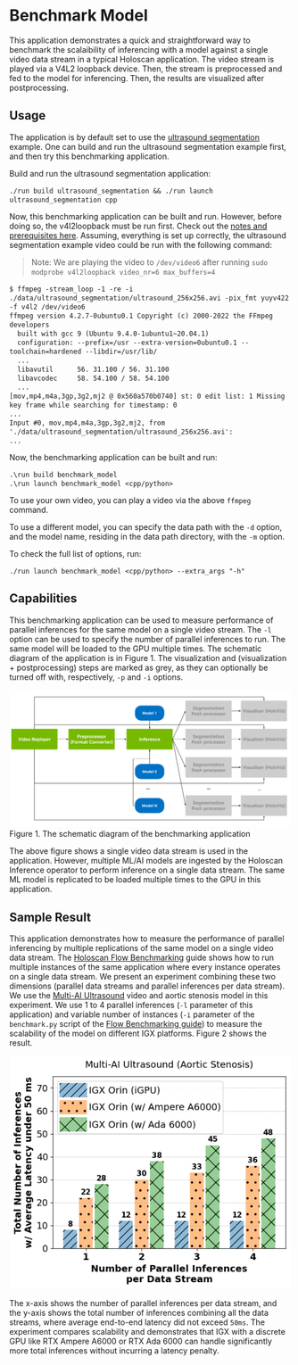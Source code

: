 # Benchmark Model

This application demonstrates a quick and straightforward way to benchmark the scalaibility of
inferencing with a model against a single video data stream in a typical Holoscan application. The
video stream is played via a V4L2 loopback device. Then, the stream is preprocessed and fed to the
model for inferencing. Then, the results are visualized after postprocessing.

## Usage

The application is by default set to use the [ultrasound segmentation](../ultrasound_segmentation/)
example. One can build and run the ultrasound segmentation example first, and then try this
benchmarking application.

Build and run the ultrasound segmentation application:
```
./run build ultrasound_segmentation && ./run launch ultrasound_segmentation cpp
```

Now, this benchmarking application can be built and run. However, before doing so, the v4l2loopback
must be run first. Check out the [notes and prerequisites
here](https://github.com/nvidia-holoscan/holoscan-sdk/tree/main/examples/v4l2_camera). Assuming,
everything is set up correctly, the ultrasound segmentation example video could be run with the
following command:

> Note: We are playing the video to `/dev/video6` after running `sudo modprobe v4l2loopback video_nr=6 max_buffers=4`
```
$ ffmpeg -stream_loop -1 -re -i ./data/ultrasound_segmentation/ultrasound_256x256.avi -pix_fmt yuyv422 -f v4l2 /dev/video6
ffmpeg version 4.2.7-0ubuntu0.1 Copyright (c) 2000-2022 the FFmpeg developers
  built with gcc 9 (Ubuntu 9.4.0-1ubuntu1~20.04.1)
  configuration: --prefix=/usr --extra-version=0ubuntu0.1 --toolchain=hardened --libdir=/usr/lib/
  ...
  libavutil      56. 31.100 / 56. 31.100
  libavcodec     58. 54.100 / 58. 54.100
  ...
[mov,mp4,m4a,3gp,3g2,mj2 @ 0x560a570b0740] st: 0 edit list: 1 Missing key frame while searching for timestamp: 0
...
Input #0, mov,mp4,m4a,3gp,3g2,mj2, from './data/ultrasound_segmentation/ultrasound_256x256.avi':
...
```

Now, the benchmarking application can be built and run:
```
.\run build benchmark_model
.\run launch benchmark_model <cpp/python>
```

To use your own video, you can play a video via the above `ffmpeg` command.

To use a different model, you can specify the data path with the `-d` option, and the model name,
residing in the data path directory, with the `-m` option.


To check the full list of options, run:
```
./run launch benchmark_model <cpp/python> --extra_args "-h"
```

## Capabilities
This benchmarking application can be used to measure performance of parallel inferences for the same
model on a single video stream. The `-l` option can be used to specify the number of parallel
inferences to run. The same model will be loaded to the GPU multiple times. The schematic diagram of
the application is in Figure 1. The visualization and (visualization + postprocessing) steps are
marked as grey, as they can optionally be turned off with, respectively, `-p` and `-i` options.

![Benchmark Model](./benchmark_model.png)
Figure 1. The schematic diagram of the benchmarking application

The above figure shows a single video data stream is used in the application. However,
multiple ML/AI models are ingested by the Holoscan Inference operator to perform inference on a
single data stream. The same ML model is replicated to be loaded multiple times to the GPU in this application.

## Sample Result
This application demonstrates how to measure the performance of parallel inferencing by multiple
replications of the same model on a single video data stream. The [Holoscan Flow
Benchmarking](../tutorial/holoscan_flow_benchmarking/) guide shows how to run multiple instances of
the same application where every instance operates on a single data stream. We present an experiment
combining these two dimensions (parallel data streams and parallel inferences per data stream). We
use the [Multi-AI Ultrasound](../multiai_ultrasound/) video and aortic stenosis model in this
experiment. We use 1 to 4 parallel inferences (`-l` parameter of this application) and variable
number of instances (`-i` parameter of the `benchmark.py` script of the [Flow Benchmarking
guide](../tutorial/holoscan_flow_benchmarking/)) to measure the scalability of the model on
different IGX platforms. Figure 2 shows the result.

![Multi-AI Aortic Stenosis Scalability](./multiai_igx.png)

The x-axis shows the number of parallel inferences per data stream, and the y-axis shows the total
number of inferences combining all the data streams, where average end-to-end latency did not exceed
`50ms`. The experiment compares scalability and demonstrates that IGX with a discrete GPU like RTX
Ampere A6000 or RTX Ada 6000 can handle significantly more total inferences without incurring a
latency penalty.

